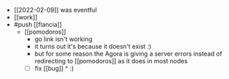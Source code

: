 - [[2022-02-09]] was eventful
- [[work]]
- #push [[flancia]]
  - [[pomodoros]]
    - go link isn't working
    - it turns out it's because it doesn't exist :)
    - but for some reason the Agora is giving a server errors instead of redirecting to [[pomodoros]] as it does in most nodes
    - [ ] fix [[bug]] ^ :)
